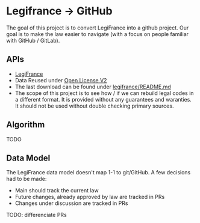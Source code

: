 # Legifrance -> GitHub
The goal of this project is to convert LegiFrance into a github project.
Our goal is to make the law easier to navigate (with a focus on people familiar
with GitHub / GitLab).

## APIs
- [LegiFrance](https://piste.gouv.fr/index.php?option=com_apiportal&view=apitester&usage=api&apitab=tests&apiName=L%C3%A9gifrance&apiId=7daab368-e9f3-4511-989d-aba63907eef7&managerId=2&type=rest&apiVersion=2.0.0&Itemid=402&swaggerVersion=2.0&lang=fr)
- Data Reused under [Open License V2](https://www.etalab.gouv.fr/wp-content/uploads/2017/04/ETALAB-Licence-Ouverte-v2.0.pdf)
- The last download can be found under [legifrance/README.md](https://github.com/LexHub-project/legifrance/blob/main/README.md)
- The scope of this project is to see how / if we can rebuild legal codes in a different format. It is provided without any guarantees and waranties. It should not be used without double checking primary sources.

## Algorithm
TODO

## Data Model
The LegiFrance data model doesn't map 1-1 to git/GitHub. A few decisions had to
be made:
- Main should track the current law
- Future changes, already approved by law are tracked in PRs
- Changes under discussion are tracked in PRs

TODO: differenciate PRs
